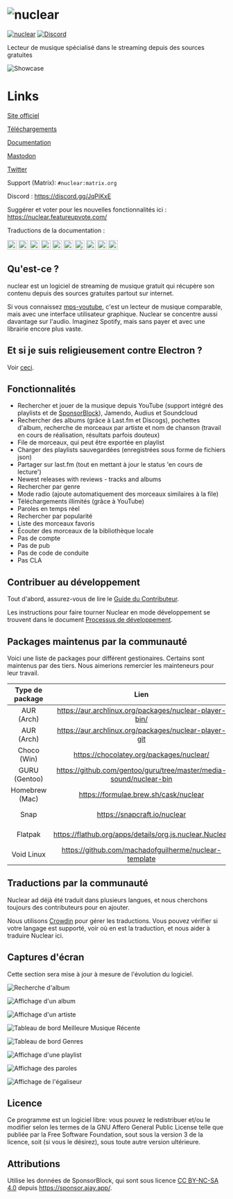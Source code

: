 # ![nuclear](https://i.imgur.com/oT1006i.png) 
[![nuclear](https://snapcraft.io//nuclear/badge.svg)](https://snapcraft.io/nuclear) [![Discord](https://img.shields.io/badge/Discord-7289DA?style=for-the-badge&logo=discord&logoColor=white)](https://discord.gg/JqPjKxE)

Lecteur de musique spécialisé dans le streaming depuis des sources gratuites

![Showcase](https://i.imgur.com/8qHu66J.png)

# Links

[Site officiel](https://nuclear.js.org)

[Téléchargements](https://github.com/nukeop/nuclear/releases)

[Documentation](https://nukeop.gitbook.io/nuclear/)

[Mastodon](https://mstdn.io/@nuclear)

[Twitter](https://twitter.com/nuclear_player)

Support (Matrix): `#nuclear:matrix.org`

Discord : https://discord.gg/JqPjKxE

Suggérer et voter pour les nouvelles fonctionnalités ici : https://nuclear.featureupvote.com/

Traductions de la documentation :

<kbd>[<img title="Deutsch" alt="Deutsch" src="https://cdn.staticaly.com/gh/hjnilsson/country-flags/master/svg/de.svg" width="22">](docs/README-de.md)</kbd>
<kbd>[<img title="Português" alt="Português" src="https://cdn.staticaly.com/gh/hjnilsson/country-flags/master/svg/br.svg" width="22">](docs/README-ptbr.md)</kbd>
<kbd>[<img title="Svenska" alt="Svenska" src="https://cdn.staticaly.com/gh/hjnilsson/country-flags/master/svg/se.svg" width="22">](docs/README-se.md)</kbd>
<kbd>[<img title="English" alt="English" src="https://cdn.staticaly.com/gh/hjnilsson/country-flags/master/svg/us.svg" width="22">](README.md)</kbd>
<kbd>[<img title="Hebrew" alt="Hebrew" src="https://cdn.staticaly.com/gh/hjnilsson/country-flags/master/svg/il.svg" width="22">](docs/README-he.md)</kbd>
<kbd>[<img title="Italiano" alt="Italiano" src="https://cdn.staticaly.com/gh/hjnilsson/country-flags/master/svg/it.svg" width="22">](docs/README-it.md)</kbd>
<kbd>[<img title="Türkçe" alt="Türkçe" src="https://cdn.staticaly.com/gh/hjnilsson/country-flags/master/svg/tr.svg" width="22">](docs/README-tr.md)</kbd>
<kbd>[<img title="Español" alt="Español" src="https://cdn.staticaly.com/gh/hjnilsson/country-flags/master/svg/es.svg" width="22">](docs/README-es.md)</kbd>
<kbd>[<img title="Indonesia" alt="Indonesia" src="https://cdn.staticaly.com/gh/hjnilsson/country-flags/master/svg/id.svg" width="22">](docs/README-id.md)</kbd>
<kbd>[<img title="Français" alt="Français" src="https://cdn.staticaly.com/gh/hjnilsson/country-flags/master/svg/fr.svg" width="22">](docs/README-fr.md)</kbd>

## Qu'est-ce ?
nuclear est un logiciel de streaming de musique gratuit qui récupère son contenu depuis des sources gratuites partout sur internet.

Si vous connaissez [mps-youtube](https://github.com/mps-youtube/mps-youtube), c'est un lecteur de musique comparable, mais avec une interface utilisateur graphique.
Nuclear se concentre aussi davantage sur l'audio. Imaginez Spotify, mais sans payer et avec
une librairie encore plus vaste.

## Et si je suis religieusement contre Electron ?
Voir [ceci](docs/electron-fr.md).

## Fonctionnalités

- Rechercher et jouer de la musique depuis YouTube (support intégré des playlists et de [SponsorBlock](https://sponsor.ajay.app/)), Jamendo, Audius et Soundcloud
- Rechercher des albums (grâce à Last.fm et Discogs), pochettes d'album, recherche de morceaux par artiste et nom de chanson (travail en cours de réalisation, résultats parfois douteux)
- File de morceaux, qui peut être exportée en playlist
- Charger des playlists sauvegardées (enregistrées sous forme de fichiers json)
- Partager sur last.fm (tout en mettant à jour le status 'en cours de lecture')
- Newest releases with reviews - tracks and albums
- Rechercher par genre
- Mode radio (ajoute automatiquement des morceaux similaires à la file)
- Téléchargements illimités (grâce à YouTube)
- Paroles en temps réel
- Rechercher par popularité
- Liste des morceaux favoris
- Écouter des morceaux de la bibliothèque locale
- Pas de compte
- Pas de pub
- Pas de code de conduite
- Pas CLA

## Contribuer au développement

Tout d'abord, assurez-vous de lire le [Guide du Contributeur](https://nukeop.gitbook.io/nuclear/contributing/contribution-guidelines).

Les instructions pour faire tourner Nuclear en mode développement se trouvent dans le document [Processus de développement](https://nukeop.gitbook.io/nuclear/developer-resources/development-process).

## Packages maintenus par la communauté

Voici une liste de packages pour différent gestionaires. Certains sont maintenus par des tiers. Nous aimerions remercier les mainteneurs pour leur travail.

| Type de package | Lien                                                               | Mainteneur                                   | Méthode d'installation                        |
|:---------------:|:------------------------------------------------------------------:|:--------------------------------------------:|:---------------------------------------------:|
| AUR (Arch)      | https://aur.archlinux.org/packages/nuclear-player-bin/             | [nukeop](https://github.com/nukeop)          | yay -s nuclear-player-bin                     |
| AUR (Arch)      | https://aur.archlinux.org/packages/nuclear-player-git              | [nukeop](https://github.com/nukeop)          | yay -s nuclear-player-git                     |
| Choco (Win)     | https://chocolatey.org/packages/nuclear/                           | [JourneyOver](https://github.com/JourneyOver)| choco install nuclear                         |
| GURU (Gentoo)   | https://github.com/gentoo/guru/tree/master/media-sound/nuclear-bin | Orphaned                                     | emerge nuclear-bin                            |
| Homebrew (Mac)  | https://formulae.brew.sh/cask/nuclear                              | Homebrew                                     | brew install --cask nuclear                   |
| Snap            | https://snapcraft.io/nuclear                                       | [nukeop](https://github.com/nukeop)          | sudo snap install nuclear                     |
| Flatpak         | https://flathub.org/apps/details/org.js.nuclear.Nuclear            | [nukeop](https://github.com/nukeop)          | flatpak install flathub org.js.nuclear.Nuclear|
| Void Linux      | https://github.com/machadofguilherme/nuclear-template              | [machadofguilherme](https://github.com/machadofguilherme) | Voir le README


## Traductions par la communauté
Nuclear ad déjà été traduit dans plusieurs langues, et nous cherchons toujours des contributeurs pour en ajouter.

Nous utilisons [Crowdin](https://crowdin.com/project/nuclear) pour gérer les traductions. Vous pouvez vérifier si votre langage est supporté, voir où en est la traduction, et nous aider à traduire Nuclear ici.

## Captures d'écran
Cette section sera mise à jour à mesure de l'évolution du logiciel.

![Recherche d'album](https://i.imgur.com/idFVnAF.png)

![Affichage d'un album](https://i.imgur.com/Kvzo3q7.png)

![Affichage d'un artiste](https://i.imgur.com/imBLYl3.png)

![Tableau de bord Meilleure Musique Récente](https://i.imgur.com/bMDrR4M.png)

![Tableau de bord Genres](https://i.imgur.com/g0aCmKx.png)

![Affichage d'une playlist](https://i.imgur.com/2VMXHDC.png)

![Affichage des paroles](https://i.imgur.com/7e3DJKJ.png)

![Affichage de l'égaliseur](https://i.imgur.com/WreRL0w.png)

## Licence

Ce programme est un logiciel libre: vous pouvez le redistribuer et/ou le modifier selon les termes de la GNU Affero General Public License telle que publiée par la Free Software Foundation, sout sous la version 3 de la licence, soit (si vous le désirez), sous toute autre version ultérieure.

## Attributions

Utilise les données de SponsorBlock, qui sont sous licence [CC BY-NC-SA 4.0](https://creativecommons.org/licenses/by-nc-sa/4.0/) depuis https://sponsor.ajay.app/.
